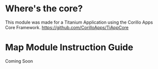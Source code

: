 # Where's the core?
This module was made for a Titanium Application using the Corillo Apps Core Framework. https://github.com/CorilloApps/TiAppCore

# Map Module Instruction Guide
Coming Soon